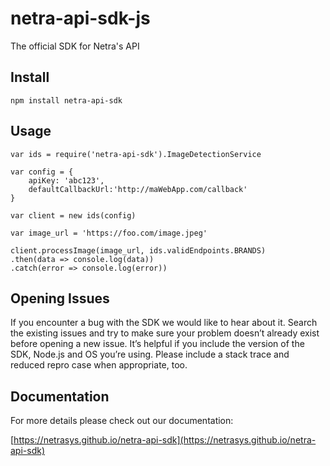 # netra-api-sdk-js

The official SDK for Netra's API

## Install

```
npm install netra-api-sdk
```

## Usage
```
var ids = require('netra-api-sdk').ImageDetectionService

var config = {
	apiKey: 'abc123',
	defaultCallbackUrl:'http://maWebApp.com/callback'
}

var client = new ids(config)

var image_url = 'https://foo.com/image.jpeg'

client.processImage(image_url, ids.validEndpoints.BRANDS)
.then(data => console.log(data))
.catch(error => console.log(error))

```

## Opening Issues

If you encounter a bug with the SDK we would like to hear about it. Search the existing issues and try to make sure your problem doesn’t already exist before opening a new issue. It’s helpful if you include the version of the SDK, Node.js and OS you’re using. Please include a stack trace and reduced repro case when appropriate, too.

## Documentation

For more details please check out our documentation:

[https://netrasys.github.io/netra-api-sdk](https://netrasys.github.io/netra-api-sdk)

